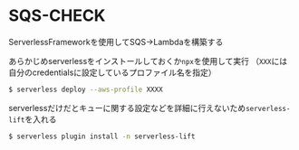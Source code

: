 # SQS-CHECK
ServerlessFrameworkを使用してSQS→Lambdaを構築する


あらかじめserverlessをインストールしておくか`npx`を使用して実行
（`XXX`には自分のcredentialsに設定しているプロファイル名を指定）
```sh
$ serverless deploy --aws-profile XXXX
```

serverlessだけだとキューに関する設定などを詳細に行えないため`serverless-lift`を入れる

```sh
$ serverless plugin install -n serverless-lift
```
